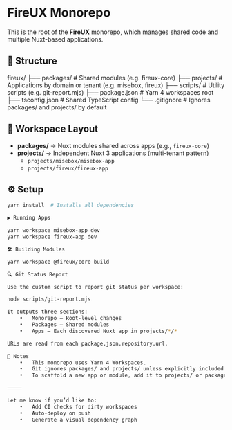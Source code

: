 # FireUX Monorepo

This is the root of the **FireUX** monorepo, which manages shared code and multiple Nuxt-based applications.

## 📁 Structure

fireux/
├── packages/ # Shared modules (e.g. fireux-core)
├── projects/ # Applications by domain or tenant (e.g. misebox, fireux)
├── scripts/ # Utility scripts (e.g. git-report.mjs)
├── package.json # Yarn 4 workspaces root
├── tsconfig.json # Shared TypeScript config
└── .gitignore # Ignores packages/ and projects/ by default

## 🧩 Workspace Layout

- **packages/** → Nuxt modules shared across apps (e.g., `fireux-core`)
- **projects/** → Independent Nuxt 3 applications (multi-tenant pattern)
  - `projects/misebox/misebox-app`
  - `projects/fireux/fireux-app`

## ⚙️ Setup

```bash
yarn install  # Installs all dependencies

▶️ Running Apps

yarn workspace misebox-app dev
yarn workspace fireux-app dev

🛠️ Building Modules

yarn workspace @fireux/core build

🔍 Git Status Report

Use the custom script to report git status per workspace:

node scripts/git-report.mjs

It outputs three sections:
	•	Monorepo — Root-level changes
	•	Packages — Shared modules
	•	Apps — Each discovered Nuxt app in projects/*/*

URLs are read from each package.json.repository.url.

🧠 Notes
	•	This monorepo uses Yarn 4 Workspaces.
	•	Git ignores packages/ and projects/ unless explicitly included.
	•	To scaffold a new app or module, add it to projects/ or packages/ and update package.json > workspaces.

⸻

Let me know if you’d like to:
	•	Add CI checks for dirty workspaces
	•	Auto-deploy on push
	•	Generate a visual dependency graph
```
